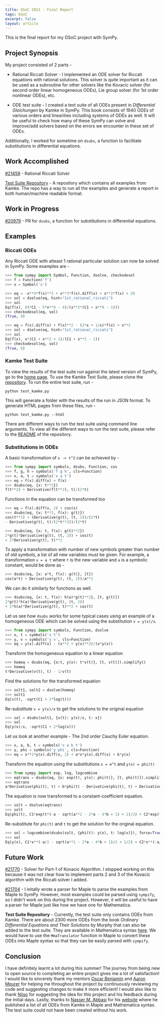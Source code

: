 ```yaml
---
title: GSoC 2021 - Final Report
tags: GSoC
excerpt: false
layout: article
---
```


This is the final report for my GSoC project with SymPy.

<h2>Project Synopsis</h2>

My project consisted of 2 parts -

* Rational Riccati Solver - I implemented an ODE solver for Riccati equations with rational solutions. This solver is quite important as it can be used as a subroutine for other solvers like the Kovacic solver (for second order linear homogeneous ODEs), Lie group solver (for 1st order nonlinear ODEs), etc.

* ODE test suite - I created a test suite of all ODEs present in _Differential Gleichungen_ by Kamke in SymPy. This book consists of 1940 ODEs of various orders and linearities including systems of ODEs as well. It will be useful to check how many of these SymPy can solve and improve/add solvers based on the errors we encounter in these set of ODEs.

Additionally, I worked for sometime on `dsubs`, a function to facilitate substitutions in differential equations.

<h2>Work Accomplished</h2>

[#21459](https://github.com/sympy/sympy/pull/21459) - Rational Riccati Solver

[Test Suite Repository](https://github.com/naveensaigit/kamke_test_suite/) - A repository which contains all examples from Kamke. The repo has a way to run all the examples and generate a report in both human/machine readable format.

<h2>Work in Progress</h2>

[#20979](https://github.com/sympy/sympy/pull/20979) - PR for `dsubs`, a function for substitutions in differential equations.

<h2>Examples</h2>

<h3>Riccati ODEs</h3>

Any Riccati ODE with atleast 1 rational particular solution can now be solved in SymPy. Some examples are -
``` python
>>> from sympy import Symbol, Function, dsolve, checkodesol
>>> f = Function('f')
>>> x = Symbol('x')

>>> eq = -x**4*f(x)**2 + x**3*f(x).diff(x) + x**2*f(x) + 20
>>> sol = dsolve(eq, hint="1st_rational_riccati")
>>> sol
Eq(f(x), (4*C1 - 5*x**9 - 4)/(x**2*(C1 + x**9 - 1)))
>>> checkodesol(eq, sol)
(True, 0)

>>> eq = f(x).diff(x) + f(x)**2 - (2*x + 1/x)*f(x) + x**2
>>> sol = dsolve(eq, hint="1st_rational_riccati")
>>> sol
Eq(f(x), x*(C1 + x**2 + 1)/(C1 + x**2 - 1))
>>> checkodesol(eq, sol)
(True, 0)
```

<h3>Kamke Test Suite</h3>

To view the results of the test suite run against the latest version of SymPy, go to the [home page](https://naveensaigit.github.io/kamke_test_suite). To use the Kamke Test Suite, please clone the [repository](https://github.com/naveensaigit/kamke_test_suite). To run the entire test suite, run -
```
python test_kamke.py
```

This will generate a folder with the results of the run in JSON format. To generate HTML pages from these files, run -

```
python test_kamke.py --html
```

There are different ways to run the test suite using command line arguments. To view all the different ways to run the test suite, please refer to the [README](https://www.github.com/naveensaigit/kamke_test_suite/tree/gh-pages/README.md) of the repository.

<h3>Substitutions in ODEs</h3>

A basic transformation of `x -> t^2` can be achieved by -

``` python
>>> from sympy import symbols, dsubs, Function, cos
>>> f, g, h = symbols('f g h', cls=Function)
>>> x, a, t = symbols('x a t')
>>> eq = f(x).diff(x) + f(x)
>>> dsubs(eq, {x: t**2})
f(t**2) + Derivative(f(t**2), t)/(2*t)
```

Functions in the equation can be transformed too

``` python
>>> eq = f(x).diff(x, 2) + cos(x)
>>> dsubs(eq, {x: t**2, f(x): g(t)})
cos(t**2) + (Derivative(g(t), (t, 2))/(2*t)
- Derivative(g(t), t)/(2*t**2))/(2*t)

>>> dsubs(eq, {x: t, f(x): g(t)**2})
2*g(t)*Derivative(g(t), (t, 2)) + cos(t)
+ 2*Derivative(g(t), t)**2
```

To apply a transformation with number of new symbols greater than number of old symbols, a list of all new variables must be given. For example, a transformation `x = a t` where `t` is the new variable and `a` is a symbolic constant, would be done as -

``` python
>>> dsubs(eq, {x: a*t, f(x): g(t)}, [t])
cos(a*t) + Derivative(g(t), (t, 2))/a**2
```

We can do it similarly for functions as well.

``` python
>>> dsubs(eq, {x: t, f(x): h(a)*g(t)**2}, [t, g(t)])
2*g(t)*h(a)*Derivative(g(t), (t, 2))
+ 2*h(a)*Derivative(g(t), t)**2 + cos(t)
```

Let us see how `dsubs` works for some typical cases using an example of a homogeneous ODE which can be solved using the substitution `v = y(x)/x`.

``` python
>>> from sympy import symbols, Function, dsolve
>>> x, t = symbols('x t')
>>> y, v = symbols('y v', cls=Function)
>>> eq = y(x).diff(x) - (x**2 + y(x)**2)/(x*y(x))
```

Transform the homogeneous equation to a linear equation

``` python
>>> homeq = dsubs(eq, {x:t, y(x): t*v(t)}, [t, v(t)]).simplify()
>>> homeq
t*Derivative(v(t), t) - 1/v(t)
```

Find the solutions for the transformed equation

``` python
>>> solt1, solt2 = dsolve(homeq)
>>> solt1
Eq(v(t), -sqrt(C1 + 2*log(t)))
```

Re-substitute `v = y(x)/x` to get the solutions to the original equation

``` python
>>> sol = dsubs(solt1, {v(t): y(x)/x, t: x})
>>> sol
Eq(y(x)/x, -sqrt(C1 + 2*log(x)))
```

Let us look at another example - The 2nd order Cauchy Euler equation.

``` python
>>> x, a, b, t = symbols('x a b t')
>>> y, phi = symbols('y phi', cls=Function)
>>> eq = x**2*y(x).diff(x, 2) + a*x*y(x).diff(x) + b*y(x)
```

Transform the equation using the substitutions `x = e^t` and `y(x) = phi(t)`

``` python
>>> from sympy import exp, log, logcombine
>>> eqtrans = dsubs(eq, {x: exp(t), y(x): phi(t)}, [t, phi(t)]).simplify()
>>> eqtrans
a*Derivative(phi(t), t) + b*phi(t) - Derivative(phi(t), t) + Derivative(phi(t), (t, 2))
```

The equation is now transformed to a constant-coefficient equation.

``` python
>>> solt = dsolve(eqtrans)
>>> solt
Eq(phi(t), C1*exp(t*(-a - sqrt(a**2 - 2*a - 4*b + 1) + 1)/2) + C2*exp(t*(-a + sqrt(a**2 - 2*a - 4*b + 1) + 1)/2))
```

Re-substitute for `phi(t)` and `t` to get the solution for the original equation.

``` python
>>> sol = logcombine(dsubs(solt, {phi(t): y(x), t: log(x)}), force=True)
>>> sol
Eq(y(x), C1*x**(-a/2 - sqrt(a**2 - 2*a - 4*b + 1)/2 + 1/2) + C2*x**(-a/2 + sqrt(a**2 - 2*a - 4*b + 1)/2 + 1/2))
```

<h2>Future Work</h2>

[#21770](https://github.com/sympy/sympy/pull/21770/) - Solver for Part-1 of Kovacic Algorithm. I stopped working on this because it was not clear how to implement parts 2 and 3 of the Kovacic algorithm with the Riccati solver I added.

[#21704](https://github.com/sympy/sympy/pull/21704/) - I initally wrote a parser for Maple to parse the examples from Maple to SymPy. However, most examples could be parsed using `sympify`, so I didn't work on this during the project. However, it will be useful to have a parser for Maple just like how we have one for Mathematica.

<b>Test Suite Repository</b> - Currently, the test suite only contains ODEs from Kamke. There are about 2300 more ODEs from the book _Ordinary Differential Equations and Their Solutions_ by Murphy that can also be added to the test suite. They are available in Mathematica syntax [here](https://drive.google.com/file/d/1kwDlhBQwUh2H8KeBmovUzkMY3SCFCLPa/view?usp=sharing). We would have to use the `MmaTranslator` function in Maple to convert these ODEs into Maple syntax so that they can be easily parsed with `sympify`.

<h2>Conclusion</h2>

I have definitely learnt a lot during this summer! The journey from being new to open source to completing an entire project gives me a lot of satisfaction! I would like to sincerely thank my mentors [Oscar Benjamin](https://github.com/oscarbenjamin) and [Aaron Meurer](https://github.com/asmeurer) for helping me throughout the project by continuously reviewing my code and suggesting changes to make it more efficient! I would also like to thank [Nijso](https://github.com/bigfooted) for suggesting the idea for this project and his feedback during the initial days. Lastly, thanks to [Nasser M. Abbasi](https://github.com/nasser1) for his [website](https://www.12000.org) where he published a list of all ODEs from Kamke in Maple and Mathematica syntax. The test suite could not have been created without his work.